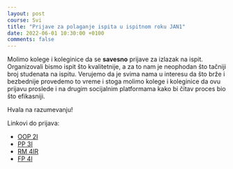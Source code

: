 ```yaml
---
layout: post
course: Svi
title: "Prijave za polaganje ispita u ispitnom roku JAN1"
date: 2022-06-01 10:30:00 +0100
comments: false
---
```


Molimo kolege i koleginice da se **savesno** prijave za izlazak na ispit. 
Organizovali bismo ispit što kvalitetnije, a za to nam je neophodan što 
tačniji broj studenata na ispitu. Verujemo da je svima nama u interesu da 
što brže i bezbednije provedemo to vreme i stoga molimo kolege i koleginice 
da ovu prijavu proslede i na drugim socijalnim platformama kako bi čitav 
proces bio što efikasniji.

Hvala na razumevanju!

Linkovi do prijava:
- [OOP 2I](https://forms.gle/KMzqsS5Mq9uGPJ9j7)
- [PP 3I](https://forms.gle/NQjv1RhEbAnVpA6s7)
- [RM 4IR](https://forms.gle/TvT2QPPazpKkjsTt9)
- [FP 4I](https://forms.gle/zE9BE4cqdgXJJbdr5)
